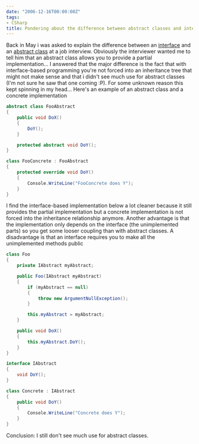```yaml
---
date: "2006-12-16T00:00:00Z"
tags:
- CSharp
title: Pondering about the difference between abstract classes and interfaces
---
```

Back in May i was asked to explain the difference between an [interface](http://msdn.microsoft.com/library/en-us/csref/html/vcreftheinterfacetype.asp) and an [abstract class](http://msdn.microsoft.com/library/en-us/csspec/html/vclrfcsharpspec_10_1_1_1.asp) at a job interview. Obviously the interviewer wanted me to tell him that an abstract class allows you to provide a partial implementation... I answered that the major difference is the fact that with interface-based programming you're not forced into an inheritance tree that might not make sense and that i didn't see much use for abstract classes (I'm not sure he saw that one coming :P). For some unknown reason this kept spinning in my head... Here's an example of an abstract class and a concrete implementation

```csharp
abstract class FooAbstract
{
	public void DoX()
	{
		DoY();
	}

	protected abstract void DoY();
}

class FooConcrete : FooAbstract
{
	protected override void DoY()
	{
		Console.WriteLine("FooConcrete does Y");
	}
}
```

I find the interface-based implementation below a lot cleaner because it still provides the partial implementation but a concrete implementation is not forced into the inheritance relationship anymore. Another advantage is that the implementation only depends on the interface (the unimplemented parts) so you get some looser coupling than with abstract classes. A disadvantage is that an interface requires you to make all the unimplemented methods public

```csharp
class Foo
{
	private IAbstract myAbstract;

	public Foo(IAbstract myAbstract)
	{
		if (myAbstract == null)
		{
			throw new ArgumentNullException();
		}

		this.myAbstract = myAbstract;
	}

	public void DoX()
	{
		this.myAbstract.DoY();
	}
}

interface IAbstract
{
	void DoY();
}

class Concrete : IAbstract
{
	public void DoY()
	{
		Console.WriteLine("Concrete does Y");
	}
}
```

Conclusion: I still don't see much use for abstract classes.

